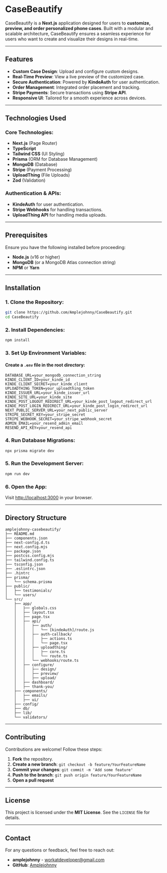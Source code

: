 # CaseBeautify

CaseBeautify is a **Next.js** application designed for users to **customize, preview, and order personalized phone cases**. Built with a modular and scalable architecture, CaseBeautify ensures a seamless experience for users who want to create and visualize their designs in real-time.

---

## Features

- **Custom Case Design**: Upload and configure custom designs.
- **Real-Time Preview**: View a live preview of the customized case.
- **Secure Authentication**: Powered by **KindeAuth** for user authentication.
- **Order Management**: Integrated order placement and tracking.
- **Stripe Payments**: Secure transactions using **Stripe API**.
- **Responsive UI**: Tailored for a smooth experience across devices.

---

## Technologies Used

### Core Technologies:

- **Next.js** (Page Router)
- **TypeScript**
- **Tailwind CSS** (UI Styling)
- **Prisma** (ORM for Database Management)
- **MongoDB** (Database)
- **Stripe** (Payment Processing)
- **UploadThing** (File Uploads)
- **Zod** (Validation)

### Authentication & APIs:

- **KindeAuth** for user authentication.
- **Stripe Webhooks** for handling transactions.
- **UploadThing API** for handling media uploads.

---

## Prerequisites

Ensure you have the following installed before proceeding:

- **Node.js** (v16 or higher)
- **MongoDB** (or a MongoDB Atlas connection string)
- **NPM** or **Yarn**

---

## Installation

### 1. Clone the Repository:

```bash
git clone https://github.com/Amplejohnny/CaseBeautify.git
cd CaseBeautify
```

### 2. Install Dependencies:

```bash
npm install
```

### 3. Set Up Environment Variables:

#### Create a `.env` file in the root directory:

```env
DATABASE_URL=your_mongodb_connection_string
KINDE_CLIENT_ID=your_kinde_id
KINDE_CLIENT_SECRET=your_kinde_client
UPLOADTHING_TOKEN=your_uploadthing_token
KINDE_ISSUER_URL=your_kinde_issuer_url
KINDE_SITE_URL=your_kinde_site
KINDE_POST_LOGOUT_REDIRECT_URL=your_kinde_post_logout_redirect_url
KINDE_POST_LOGIN_REDIRECT_URL=your_kinde_post_login_redirect_url
NEXT_PUBLIC_SERVER_URL=your_next_public_server
STRIPE_SECRET_KEY=your_stripe_secret
STRIPE_WEBHOOK_SECRET=your_stripe_webhook_secret
ADMIN_EMAIL=your_resend_admin_email
RESEND_API_KEY=your_resend_api
```

### 4. Run Database Migrations:

```bash
npx prisma migrate dev
```

### 5. Run the Development Server:

```bash
npm run dev
```

### 6. Open the App:

Visit [http://localhost:3000](http://localhost:3000) in your browser.

---

## Directory Structure

```
amplejohnny-casebeautify/
├── README.md
├── components.json
├── next-config.d.ts
├── next.config.mjs
├── package.json
├── postcss.config.mjs
├── tailwind.config.ts
├── tsconfig.json
├── .eslintrc.json
├── .hintrc
├── prisma/
│   └── schema.prisma
├── public/
│   ├── testimonials/
│   └── users/
└── src/
    ├── app/
    │   ├── globals.css
    │   ├── layout.tsx
    │   ├── page.tsx
    │   ├── api/
    │   │   ├── auth/
    │   │   │   └── [kindeAuth]/route.js
    │   │   ├── auth-callback/
    │   │   │   ├── actions.ts
    │   │   │   └── page.tsx
    │   │   ├── uploadthing/
    │   │   │   ├── core.ts
    │   │   │   └── route.ts
    │   │   └── webhooks/route.ts
    │   ├── configure/
    │   │   ├── design/
    │   │   ├── preview/
    │   │   ├── upload/
    │   ├── dashboard/
    │   ├── thank-you/
    ├── components/
    │   ├── emails/
    │   ├── ui/
    ├── config/
    ├── db/
    ├── lib/
    └── validators/
```

---

## Contributing

Contributions are welcome! Follow these steps:

1. **Fork** the repository.
2. **Create a new branch**: `git checkout -b feature/YourFeatureName`
3. **Commit your changes**: `git commit -m 'Add some feature'`
4. **Push to the branch**: `git push origin feature/YourFeatureName`
5. **Open a pull request**

---

## License

This project is licensed under the **MIT License**. See the `LICENSE` file for details.

---

## Contact

For any questions or feedback, feel free to reach out:

- **amplejohnny** - [workatdeveloper@gmail.com](mailto\:workatdeveloper@gmail.com)
- **GitHub**: [Amplejohnny](https://github.com/Amplejohnny)
